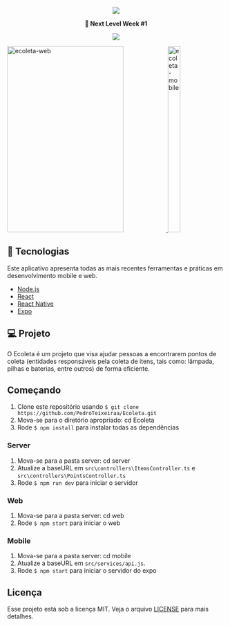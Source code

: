 <p align=center>
<img src="https://user-images.githubusercontent.com/54821438/83463558-c2229880-a444-11ea-92df-2d737df447f6.jpg">
</p>
<p align="center"><strong>🚀  Next Level Week #1</strong> </p>
<p align=center>
<img src="https://camo.githubusercontent.com/311762166ef25238116d3cadd22fcb6091edab98/68747470733a2f2f696d672e736869656c64732e696f2f62616467652f4c6963656e73652d4d49542d626c75652e737667">
</p>

<div>
<a target="_blank" rel="noopener noreferrer" href="https://user-images.githubusercontent.com/54821438/83979602-fa632480-a8e5-11ea-97fc-6bf0ad79b896.gif">
    <img src="https://user-images.githubusercontent.com/54821438/83979602-fa632480-a8e5-11ea-97fc-6bf0ad79b896.gif" alt="ecoleta-web" height="430" width="73%" style="max-width:100%;">
</a>
  
  
<a target="_blank" rel="noopener noreferrer" href="https://user-images.githubusercontent.com/54821438/83979603-fc2ce800-a8e5-11ea-8d94-8eba2e4b69c5.gif">
  <img src="https://user-images.githubusercontent.com/54821438/83979603-fc2ce800-a8e5-11ea-8d94-8eba2e4b69c5.gif" alt="ecoleta-mobile" height="430" width="24%" style="max-width:100%;">
</a>
</div>

## 🚀 Tecnologias

Este aplicativo apresenta todas as mais recentes ferramentas e práticas em desenvolvimento mobile e web.
-   [Node.js](https://nodejs.org/en/)
-   [React](https://reactjs.org/)
-   [React Native](https://facebook.github.io/react-native/)
-   [Expo](https://expo.io/)

## 💻  Projeto
<p>O Ecoleta é um projeto que visa ajudar pessoas a encontrarem pontos de coleta (entidades responsáveis pela coleta de itens, tais como: lâmpada, pilhas e baterias, entre outros) de forma eficiente.</strong></p>

## Começando
1. Clone este repositório usando `$ git clone https://github.com/PedroTeixeiraa/Ecoleta.git`
2. Mova-se para o diretório apropriado: cd Ecoleta
3. Rode `$ npm install` para instalar todas as dependências

### Server
1. Mova-se para a pasta server: cd server
2. Atualize a baseURL em `src\controllers\ItemsController.ts` e `src\controllers\PointsController.ts`
3. Rode `$ npm run dev` para iniciar o servidor

### Web
1. Mova-se para a pasta server: cd web
2. Rode `$ npm start` para iniciar o web

### Mobile
1. Mova-se para a pasta server: cd mobile
2. Atualize a baseURL em `src/services/api.js`.
3. Rode `$ npm start` para iniciar o servidor do expo


## Licença
Esse projeto está sob a licença MIT. Veja o arquivo [LICENSE](https://github.com/Rocketseat/semana-omnistack-11/blob/master/LICENSE.md) para mais detalhes.
